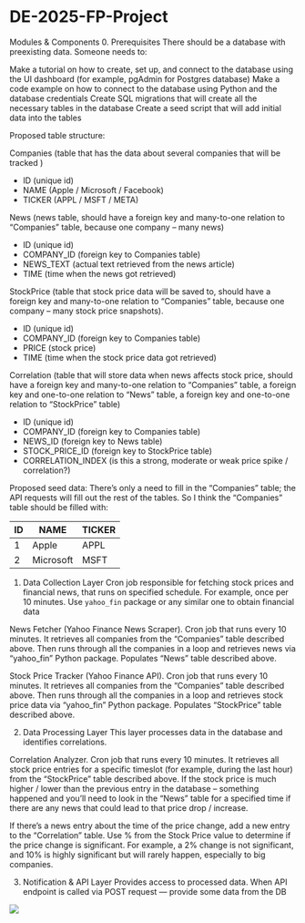 ﻿# DE-2025-FP-Project
Modules & Components
0. Prerequisites
There should be a database with preexisting data. Someone needs to:

Make a tutorial on how to create, set up, and connect to the database using the UI dashboard (for example, pgAdmin for Postgres database)
Make a code example on how to connect to the database using Python and the database credentials
Create SQL migrations that will create all the necessary tables in the database
Create a seed script that will add initial data into the tables


Proposed table structure:


Companies (table that has the data about several companies that will be tracked )
- ID (unique id)
- NAME (Apple / Microsoft / Facebook)
- TICKER (APPL / MSFT / META)


News (news table, should have a foreign key and many-to-one relation to “Companies” table, because one company – many news)
- ID (unique id)
- COMPANY_ID (foreign key to Companies table)
- NEWS_TEXT (actual text retrieved from the news article)
- TIME (time when the news got retrieved)

StockPrice (table that stock price data will be saved to, should have a foreign key and many-to-one relation to “Companies” table, because one company – many stock price snapshots).
- ID (unique id)
- COMPANY_ID (foreign key to Companies table)
- PRICE (stock price)
- TIME (time when the stock price data got retrieved)


Correlation (table that will store data when news affects stock price, should have a foreign key and many-to-one relation to “Companies” table, a foreign key and one-to-one relation to “News” table, a foreign key and one-to-one relation to “StockPrice” table)
- ID (unique id)
- COMPANY_ID (foreign key to Companies table)
- NEWS_ID (foreign key to News table)
- STOCK_PRICE_ID (foreign key to StockPrice table)
- CORRELATION_INDEX (is this a strong, moderate or weak price spike / correlation?)



Proposed seed data: There’s only a need to fill in the “Companies” table; the API requests will fill out the rest of the tables. So I think the “Companies” table should be filled with:

| ID | NAME      | TICKER |
| -- | --------- | ------ |
| 1  | Apple     | APPL   |
| 2  | Microsoft | MSFT   |

1. Data Collection Layer
Cron job responsible for fetching stock prices and financial news, that runs on specified schedule. For example, once per 10 minutes. Use `yahoo_fin` package or any similar one to obtain financial data

News Fetcher (Yahoo Finance News Scraper). Cron job that runs every 10 minutes. It retrieves all companies from the “Companies” table described above. Then runs through all the companies in a loop and retrieves news via “yahoo_fin” Python package. Populates “News” table described above. 



Stock Price Tracker (Yahoo Finance API). Cron job that runs every 10 minutes. It retrieves all companies from the “Companies” table described above. Then runs through all the companies in a loop and retrieves stock price data via “yahoo_fin” Python package. Populates “StockPrice” table described above. 

2. Data Processing Layer
This layer processes data in the database and identifies correlations. 

Correlation Analyzer. Cron job that runs every 10 minutes. It retrieves all stock price entries for a specific timeslot (for example, during the last hour) from the “StockPrice” table described above. If the stock price is much higher / lower than the previous entry in the database – something happened and you’ll need to look in the “News” table for a specified time if there are any news that could lead to that price drop / increase.

If there’s a news entry about the time of the price change, add a new entry to the “Correlation” table. Use % from the Stock Price value to determine if the price change is significant. For example, a 2% change is not significant, and 10% is highly significant but will rarely happen, especially to big companies.

3. Notification & API Layer
Provides access to processed data. When API endpoint is called via POST request — provide some data from the DB

[![](https://mermaid.ink/img/pako:eNqdVNuO2jAQ_RXLzyxNsoTsRupWAUq10orSwgsVUuU6E7A2sanjtGUR_96xEy4LkXrxSxLP8Zk5ZybeUa5SoDEt4XsFksNIsJVmxVISXBumjeBiw6QhM8JKMuNrSKsc9HV8MraACfwsyRgM4lowo4HFjJhh31gJ1_GF49iytVJfMyFbipjOXRlG8Wcy1YIDmWvGn9uSDRMLHSqtIWdGKEkSyfLtSxs2mT5asH08sW0rmyPLBUizbArLldqQ9z9Ab4nvkULIykBZh-ya3Tw8TMYx-VzJ0-ZkjLujQVx7RFieE64KzCDOj44GN83h4XXQUSww9gEMkdbvTGkCDOmw2qMVdi3GBx7bl5YqHmUJumER0qi6f9ievOkOyPQf5GJ7LvTizt8LdsdbFNckB8kb1_Y_aHZUbkDaamlk10xOt5uoeqD-W_0wuRA_TF5p18DBzvApFZPpRWdqIyxTCwzrMfqVM8cMjSJ-mnZsaEZKsZIiE9xOMF8zuboWNkQGnHt06-NsTt6cM7yrvX2bTKdPNRiBTcJPlbXi_O9yvrm-nPC1HEd_Dk3xBjgRWsHoHJhKy3MFRxjt0AJ0wUSKF9XO7iypWUMBSxrjawoZq3KzpEu5RyirjJptJaex0RV0qFbVak3jjOUlflUbZD3ccgcIDtwXpYojCL9pvKO_aOz3_e5tL_KD4N67CwP_rtehWxqHXje86_tB2I96QXQb-vsOfXEMXje69_p-GHhh5If9IIr2vwF_86h1?type=png)](https://mermaid.live/edit#pako:eNqdVNuO2jAQ_RXLzyxNsoTsRupWAUq10orSwgsVUuU6E7A2sanjtGUR_96xEy4LkXrxSxLP8Zk5ZybeUa5SoDEt4XsFksNIsJVmxVISXBumjeBiw6QhM8JKMuNrSKsc9HV8MraACfwsyRgM4lowo4HFjJhh31gJ1_GF49iytVJfMyFbipjOXRlG8Wcy1YIDmWvGn9uSDRMLHSqtIWdGKEkSyfLtSxs2mT5asH08sW0rmyPLBUizbArLldqQ9z9Ab4nvkULIykBZh-ya3Tw8TMYx-VzJ0-ZkjLujQVx7RFieE64KzCDOj44GN83h4XXQUSww9gEMkdbvTGkCDOmw2qMVdi3GBx7bl5YqHmUJumER0qi6f9ievOkOyPQf5GJ7LvTizt8LdsdbFNckB8kb1_Y_aHZUbkDaamlk10xOt5uoeqD-W_0wuRA_TF5p18DBzvApFZPpRWdqIyxTCwzrMfqVM8cMjSJ-mnZsaEZKsZIiE9xOMF8zuboWNkQGnHt06-NsTt6cM7yrvX2bTKdPNRiBTcJPlbXi_O9yvrm-nPC1HEd_Dk3xBjgRWsHoHJhKy3MFRxjt0AJ0wUSKF9XO7iypWUMBSxrjawoZq3KzpEu5RyirjJptJaex0RV0qFbVak3jjOUlflUbZD3ccgcIDtwXpYojCL9pvKO_aOz3_e5tL_KD4N67CwP_rtehWxqHXje86_tB2I96QXQb-vsOfXEMXje69_p-GHhh5If9IIr2vwF_86h1)
